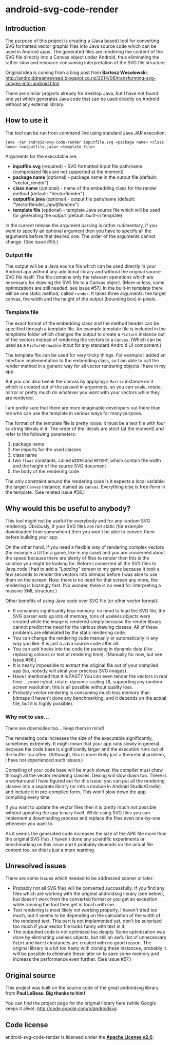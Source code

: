 # android-svg-code-render

## Introduction

The purpose of this project is creating a (Java based) tool for converting SVG formatted vector graphic files into Java source code which can be used in Android apps.
The generated files are rendering the content of the SVG file directly into a Canvas object under Android, thus eliminating the rather slow and resource consuming interpretation of the SVG file structure.

Original idea is coming from a blog post from **Bartosz Wesołowski**:
http://androiddreamrevised.blogspot.co.nz/2014/06/transforming-svg-images-into-android.html

There are similar projects already for desktop Java, but I have not found one yet which generates Java code that can be used directly on Android without any external library.

## How to use it

The tool can be run from command line using standard Java JAR execution:

```
java -jar android-svg-code-render inputfile.svg <package name> <class name> <outputfile.java> <template file>
```

Arguments for the executable are:
* **inputfile.svg** (required) - SVG formatted input file path/name (compressed files are not supported at the moment)
* **package name** (optional) - package name in the output file (default: "vector_render")
* **class name** (optional) - name of the embedding class for the render method (default: "VectorRender")
* **outputfile.java** (optional) - output file path/name (default: "VectorRender_*inputfilename*")
* **template file** (optional) - template Java source file which will be used for generating the output (default: built-in template)
 
In the current release the argument parsing is rather rudimentary, if you want to specify an optional argument then you have to specify all the arguments before that desired one. The order of the arguments cannot change. (See issue #55.)

### Output file

The output will be a Java source file which can be used directly in your Android app without any additional library and without the original source SVG file itself.
The file contains only the relevant operations which are necessary for drawing the SVG file to a Canvas object. (More or less, some optimizations are still needed, see issue #57.)
In the built-in template there will be one static method, called `render`. It takes three arguments: the target canvas, the width and the height of the output (bounding box) in pixels.

### Template file

The exact format of the embedding class and the method header can be specified through a template file.
An example template file is included in the *templates* folder which changes the output to create a `Picture` instance out of the vectors instead of rendering the vectors to a `Canvas`. (Which can be used as a `PictureDrawable` input for any standard Android UI component.)

The template file can be used for very tricky things. For example I added an interface implementation to the embedding class, so I am able to call the render method in a generic way for all vector rendering objects I have in my app.

But you can also tweak the canvas by applying a `Matrix` instance on it which is created out of the passed in arguments, so you can scale, rotate, mirror or pretty much do whatever you want with your vectors while they are rendered.

I am pretty sure that there are more imaginable developers out there than me who can use the template in various ways for many purpose.

The format of the template file is pretty loose: it must be a text file with four `%s` string literals in it. The order of the literals are strict (at the moment) and refer to the following parameters:

1. package name
2. the imports for the used classes
3. class name
4. two `float` constants, called `WIDTH` and `HEIGHT`, which contain the width and the height of the source SVG document
5. the body of the rendering code

The only constraint around the rendering code is it expects a local variable: the target `Canvas` instance, named as `canvas`. Everything else is free-form in the template.
(See related issue #58.)

## Why would this be useful to anybody?

This tool might not be useful for everybody and for any random SVG rendering. Obviously, if your SVG files are not static (for example downloaded from somewhere) then you won't be able to convert them before building your app.

On the other hand, if you need a flexible way of rendering complex vectors (for example a UI for a game, like in my case) and you are concerned about the speed because there are plenty of files to render then this is the solution you might be looking for.
Before I converted all the SVG files to Java code I had to add a *"Loading"* screen to my game because it took a few seconds to render the vectors into bitmaps before I was able to use them on the screen. Now, there is no need for that screen any more, the rendering is blazingly fast. (No wonder, there is no need for interpreting a massive XML structure.)

Other benefits of using Java code over SVG file (or other vector format):

* It consumes significantly less memory: no need to load the SVG file, the SVG parser eats up lots of memory, tons of useless objects were created while the image is rendered simply because the render library cannot predict the need for the various drawing classes. All of these problems are eliminated by the static rendering code.
* You can change the rendering code manually or automatically in any way you like. It is just a Java source code after all.
* You can add hooks into the code for passing in dynamic data (like replacing colours or text at rendering time). (Manually for now, but see issue #56.)
* It is nearly impossible to extract the original file out of your compiled app (so, nobody will steal your precious SVG images).
* Have I mentioned that it is FAST? You can even render the vectors in real time... zoom in/out, rotate, dynamic scaling UI, supporting any random screen resolution, this is all possible without quality loss.
* Probably vector rendering is consuming much less memory than bitmaps (I haven't done any benchmarking, and it depends on the actual file, but it is highly possible).

### Why not to use...

There are downsides too... Keep them in mind!

The rendering code increases the size of the executable significantly, sometimes extremely. It might mean that your app runs slowly in general because the code base is significantly larger and the execution runs out of the buffer too often. (Although, this is more likely just a theoretical problem, I have not experienced such issues.)

Compiling of your code base will be much slower, the compiler must chew through all the vector rendering classes. Dexing will slow down too.
There is a workaround I have figured out for this issue: you can put all the rendering classes into a separate library (or into a module in Android Studio/Gradle) and include it in pre-compiled form. This won't slow down the app compiling every time.

If you want to update the vector files then it is pretty much not possible without updating the app binary itself. While using SVG files you can implement a downloading process and replace the files even one-by-one whenever you want to.

As it seems the generated code increases the size of the APK file more than the original SVG files. I haven't done any scientific experiments or benchmarking on this issue and it probably depends on the actual file content too, so this is just a mere warning.

## Unresolved issues

There are some issues which needed to be addressed sooner or later:

* Probably not all SVG files will be converted successfully. If you find any files which are working with the original androidsvg library (see below), but doesn't work from the converted format or you get an exception while running the tool then get in touch with me.
* Text rendering is most likely not working properly, I haven't tried too much, but it seems to be depending on the calculation of the width of the rendered text. This part is not implemented yet, don't be surprised too much if your vector file looks funny with text in it.
* The outputted code is not optimized too deeply. Some optimization was done by eliminating useless objects, but still an awful lot of unnecessary `Paint` and `Matrix` instances are created with no good reason. The original library is a bit too hasty with cloning these instances, probably it will be possible to eliminate these later on to save some memory and increase the performance even further. (See issue #57.)

## Original source
This project was built on the source code of the great androidsvg library from **Paul LeBeau**.
**Big thanks to him!**

You can find the project page for the original library here (while Google keeps it alive):
http://code.google.com/p/androidsvg

## Code license
android-svg-code-render is licensed under the [**Apache License v2.0**](http://www.apache.org/licenses/LICENSE-2.0).
